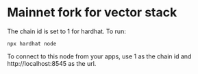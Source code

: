 # Mainnet fork for vector stack

The chain id is set to 1 for hardhat. To run:

    npx hardhat node


To connect to this node from your apps, use 1 as the chain id and http://localhost:8545 as the url.
